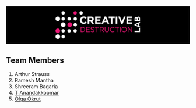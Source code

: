 ![CDL 2020 Cohort Project](../figures/CDL_logo.jpg)

## Team Members

1. Arthur Strauss
2. Ramesh Mantha
3. Shreeram Bagaria
4. [T Anandakkoomar](https://github.com/Anand270294)
5. [Olga Okrut](https://github.com/olgOk)
